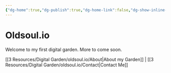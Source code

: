 ```yaml
---
{"dg-home":true,"dg-publish":true,"dg-home-link":false,"dg-show-inline-title":false,"dg-show-backlinks":true,"dg-show-local-graph":true,"dg-pass-frontmatter":true,"permalink":"/3-resources/digital-garden/oldsoul-io/home-oldsoul-io/","tags":"gardenEntry","dgHomeLink":false,"dgPassFrontmatter":true}
---
```


# Oldsoul.io
Welcome to my first digital garden.
More to come soon.

[[3 Resources/Digital Garden/oldsoul.io/About|About my Garden]] | [[3 Resources/Digital Garden/oldsoul.io/Contact|Contact Me]] 